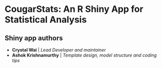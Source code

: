 # CougarStats: An R Shiny App for Statistical Analysis

## Shiny app authors

* **Crystal Wai** | *Lead Developer and maintainer*
* **Ashok Krishnamurthy** | *Template design, model structure and coding tips*
